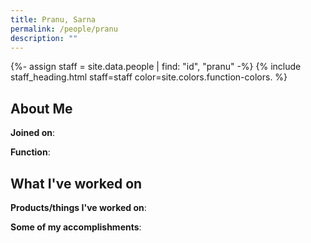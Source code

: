 ```yaml
---
title: Pranu, Sarna
permalink: /people/pranu
description: ""
---
```


{%- assign staff = site.data.people | find: "id", "pranu" -%}
{% include staff_heading.html staff=staff color=site.colors.function-colors. %}

## About Me

**Joined on**: 

**Function**: 

## What I've worked on

**Products/things I've worked on**:


**Some of my accomplishments**:

